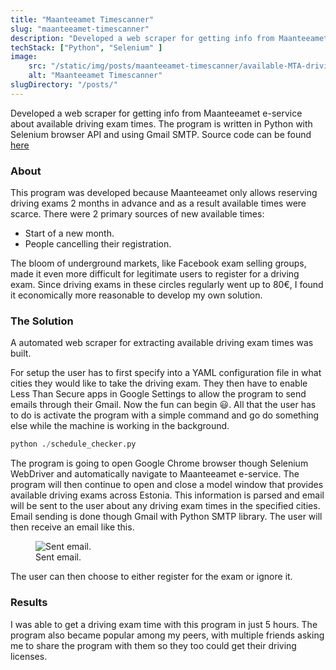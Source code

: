 ```yaml
---
title: "Maanteeamet Timescanner"
slug: "maanteeamet-timescanner"
description: "Developed a web scraper for getting info from Maanteeamet e-service about available driving exam times."
techStack: ["Python", "Selenium" ]
image: 
    src: "/static/img/posts/maanteeamet-timescanner/available-MTA-driving-exam-time-found.png"
    alt: "Maanteeamet Timescanner"
slugDirectory: "/posts/"
---
```

Developed a web scraper for getting info from Maanteeamet e-service about available driving exam times.
The program is written in Python with Selenium browser API and using Gmail SMTP. Source code can be found [here](https://github.com/oskar-anderson/maanteeamet-timescanner)


### About

This program was developed because Maanteeamet only allows reserving driving exams 2 months in advance and as a result available times were scarce.
There were 2 primary sources of new available times:

* Start of a new month.
* People cancelling their registration.

The bloom of underground markets, like Facebook exam selling groups, made it even more difficult for legitimate users to register for a driving exam.
Since driving exams in these circles regularly went up to 80€, I found it economically more reasonable to develop my own solution.

### The Solution

A automated web scraper for extracting available driving exam times was built.

For setup the user has to first specify into a YAML configuration file in what cities they would like to take the driving exam.
They then have to enable Less Than Secure apps in Google Settings to allow the program to send emails through their Gmail. 
Now the fun can begin 😃. 
All that the user has to do is activate the program with a simple command and go do something else while the machine is working in the background.

```python
python ./schedule_checker.py
```

The program is going to open Google Chrome browser though Selenium WebDriver and automatically navigate to Maanteeamet e-service.
The program will then continue to open and close a model window that provides available driving exams across Estonia.
This information is parsed and email will be sent to the user about any driving exam times in the specified cities.
Email sending is done though Gmail with Python SMTP library.
The user will then receive an email like this.

<figure>
    <img src="/static/img/posts/maanteeamet-timescanner/available-MTA-driving-exam-time-found.png" alt="Sent email." />
    <figcaption>Sent email.</figcaption>
</figure>

The user can then choose to either register for the exam or ignore it.

### Results

I was able to get a driving exam time with this program in just 5 hours.
The program also became popular among my peers, with multiple friends asking me to share the program with them so they too could get their driving licenses.
